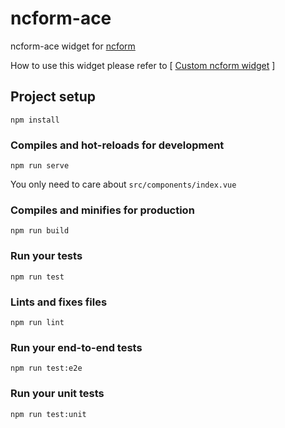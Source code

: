 # ncform-ace

ncform-ace widget for [ncform](https://github.com/ncform/ncform)

How to use this widget please refer to [ [Custom ncform widget](https://github.com/ncform/ncform/blob/master/EXT-DOC.md#Custom-form-widget) ]

## Project setup
```
npm install
```

### Compiles and hot-reloads for development
```
npm run serve
```

You only need to care about `src/components/index.vue`

### Compiles and minifies for production
```
npm run build
```

### Run your tests
```
npm run test
```

### Lints and fixes files
```
npm run lint
```

### Run your end-to-end tests
```
npm run test:e2e
```

### Run your unit tests
```
npm run test:unit
```
